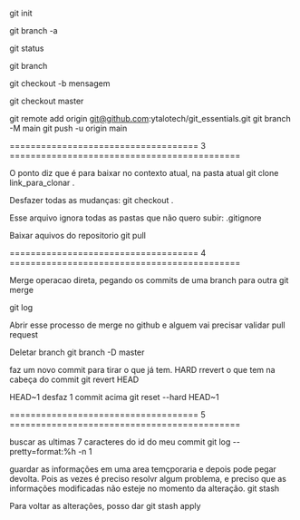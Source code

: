 git init

git branch -a

git status

git branch

git checkout -b mensagem

git checkout master

git remote add origin git@github.com:ytalotech/git_essentials.git
git branch -M main
git push -u origin main


==================================== 3 ============================================

O ponto diz que é para baixar no contexto atual, na pasta atual
git clone link_para_clonar .

Desfazer todas as mudanças:
git checkout .

Esse arquivo ignora todas as pastas que não quero subir:
.gitignore

Baixar aquivos do repositorio
git pull


==================================== 4 ============================================

Merge operacao direta, pegando os commits de uma branch para outra
git merge

git log

Abrir esse processo de merge no github e alguem vai precisar validar
pull request

Deletar branch
git branch -D master

faz um novo commit para tirar o que já tem. HARD rrevert o que tem na cabeça do commit
git revert HEAD

HEAD~1 desfaz 1 commit acima
git reset --hard HEAD~1


==================================== 5 ============================================

buscar as ultimas 7 caracteres do id do meu commit
git log --pretty=format:%h -n 1

guardar as informações em uma area temçporaria e depois pode pegar devolta. Pois as vezes é preciso resolvr algum problema, e preciso que as informações modificadas não esteje no momento da alteração.
git stash

Para voltar as alterações, posso dar
git stash apply